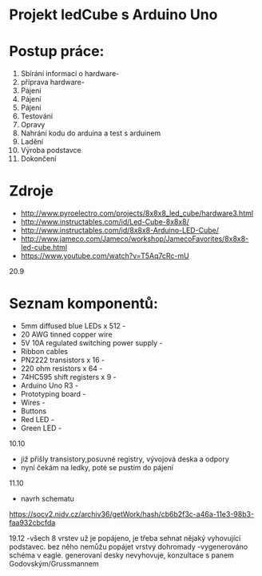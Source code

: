 # Projekt ledCube s Arduino Uno

# Postup práce:
1. Sbírání informací o hardware-
2. příprava hardware-
3. Pájení
4. Pájení
5. Pájení
6. Testování
7. Opravy
8. Nahrání kodu do arduina a test s arduinem
9. Ladění
10. Výroba podstavce
11. Dokončení

# Zdroje
- http://www.pyroelectro.com/projects/8x8x8_led_cube/hardware3.html
- http://www.instructables.com/id/Led-Cube-8x8x8/
- http://www.instructables.com/id/8x8x8-Arduino-LED-Cube/
- http://www.jameco.com/Jameco/workshop/JamecoFavorites/8x8x8-led-cube.html
- https://www.youtube.com/watch?v=T5Aq7cRc-mU

20.9
# Seznam komponentů:
- 5mm diffused blue LEDs x 512 -
- 20 AWG tinned copper wire
- 5V 10A regulated switching power supply -
- Ribbon cables 
- PN2222 transistors x 16 -
- 220 ohm resistors x 64 -
- 74HC595 shift registers x 9 -
- Arduino Uno R3 -
- Prototyping board -
- Wires -
- Buttons
- Red LED -
- Green LED -

 10.10
- již přišly transistory,posuvné registry, vývojová deska a odpory
- nyní čekám na ledky, poté se pustím do pájení

 11.10
- navrh schematu

https://socv2.nidv.cz/archiv36/getWork/hash/cb6b2f3c-a46a-11e3-98b3-faa932cbcfda

19.12
-všech 8 vrstev už je popájeno, je třeba sehnat nějaký vyhovující podstavec. bez něho nemůžu popájet vrstvy dohromady
-vygenerováno schéma v eagle. generovaní desky nevyhovuje, konzultace s panem Godovským/Grussmannem
